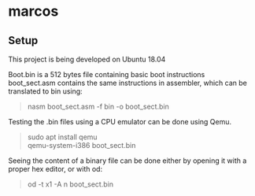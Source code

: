 # marcos

## Setup

This project is being developed on Ubuntu 18.04  

Boot.bin is a 512 bytes file containing basic boot instructions  
boot_sect.asm contains the same instructions in assembler, which can be translated to bin using:  
> nasm boot_sect.asm -f bin -o boot_sect.bin

Testing the .bin files using a CPU emulator can be done using Qemu.  
> sudo apt install qemu  
> qemu-system-i386 boot_sect.bin

Seeing the content of a binary file can be done either by opening it with a proper hex editor, or with od:  
> od -t x1 -A n boot_sect.bin  